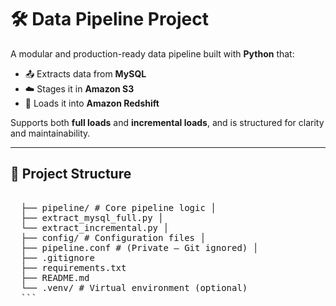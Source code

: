 # 🛠️ Data Pipeline Project

A modular and production-ready data pipeline built with **Python** that:

- 📤 Extracts data from **MySQL**
- ☁️ Stages it in **Amazon S3**
- 🧱 Loads it into **Amazon Redshift**

Supports both **full loads** and **incremental loads**, and is structured for clarity and maintainability.

---

## 📁 Project Structure

<pre lang="no-highlight"> 
  ├── pipeline/ # Core pipeline logic │ 
  ├── extract_mysql_full.py │ 
  └── extract_incremental.py │ 
  ├── config/ # Configuration files │
  ├── pipeline.conf # (Private – Git ignored) │ 
  ├── .gitignore 
  ├── requirements.txt 
  ├── README.md 
  └── .venv/ # Virtual environment (optional) 
  ``` </pre>
